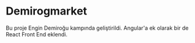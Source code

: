 # Demirogmarket

Bu proje Engin Demiroğu kampında geliştirildi. Angular'a ek olarak bir de React Front End eklendi.
